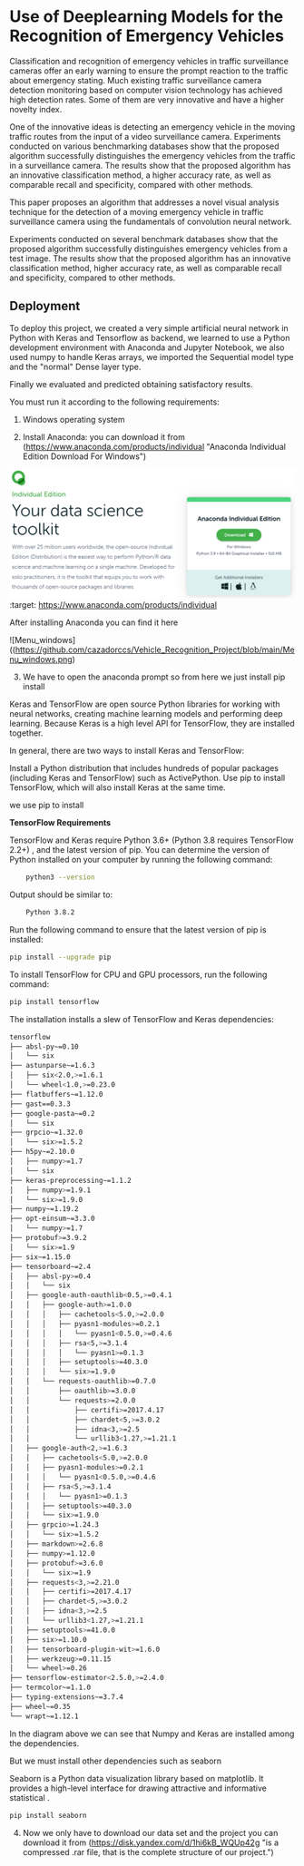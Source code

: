 
# Use of Deeplearning Models for the Recognition of Emergency Vehicles

Classification and recognition of emergency vehicles in traffic surveillance cameras offer an early warning to ensure the prompt reaction to the traffic about emergency stating. Much existing traffic surveillance camera detection monitoring based on computer vision technology has achieved high detection rates. Some of them are very innovative and have a higher novelty index.

One of the innovative ideas is detecting an emergency vehicle in the moving traffic routes from the input of a video surveillance camera.
Experiments conducted on various benchmarking databases show that the proposed algorithm successfully distinguishes the emergency vehicles from the traffic in a surveillance camera. The results show that the proposed algorithm has an innovative classification method, a higher accuracy rate, as well as comparable recall and specificity, compared with other methods.

This paper proposes an algorithm that addresses a novel visual analysis technique for the detection of a moving emergency vehicle in traffic surveillance camera using the fundamentals of convolution neural network.

Experiments conducted on several benchmark databases show that the proposed algorithm successfully distinguishes emergency vehicles from a test image. The results show that the proposed algorithm has an innovative classification method, higher accuracy rate, as well as comparable recall and specificity, compared to other methods.


## Deployment

To deploy this project, we created a very simple artificial neural network in Python with Keras and Tensorflow as backend, we learned to use a Python development environment with Anaconda and Jupyter Notebook, we also used numpy to handle Keras arrays, we imported the Sequential model type and the "normal" Dense layer type.

Finally we evaluated and predicted obtaining satisfactory results.

You must run it according to the following requirements:

1.  Windows operating system

2. Install Anaconda: 
you can download it from (https://www.anaconda.com/products/individual "Anaconda Individual Edition
Download For Windows")

![Anaconda](https://github.com/cazadorccs/Vehicle_Recognition_Project/blob/main/Anaconda.png)
    :target: https://www.anaconda.com/products/individual

 After installing Anaconda you can find it here

 ![Menu_windows]((https://github.com/cazadorccs/Vehicle_Recognition_Project/blob/main/Menu_windows.png)

3. We have to open the anaconda prompt so from here we just install pip install


Keras and TensorFlow are open source Python libraries for working with neural networks, creating machine learning models and performing deep learning. Because Keras is a high level API for TensorFlow, they are installed together.

In general, there are two ways to install Keras and TensorFlow:

Install a Python distribution that includes hundreds of popular packages (including Keras and TensorFlow) such as ActivePython.
Use pip to install TensorFlow, which will also install Keras at the same time.

we use pip to install

**TensorFlow Requirements**

TensorFlow and Keras require Python 3.6+ (Python 3.8 requires TensorFlow 2.2+) , and the latest version of pip. You can determine the version of Python installed on your computer by running the following command:


```bash
    python3 --version
```
Output should be similar to:
```bash
    Python 3.8.2
```
Run the following command to ensure that the latest version of pip is installed:
```bash
pip install --upgrade pip
```
To install TensorFlow for CPU and GPU processors, run the following command:
```bash
pip install tensorflow
```
The installation installs a slew of TensorFlow and Keras dependencies:
```bash
tensorflow                                 
├── absl-py~=0.10                          
│   └── six                                
├── astunparse~=1.6.3                      
│   ├── six<2.0,>=1.6.1                    
│   └── wheel<1.0,>=0.23.0                 
├── flatbuffers~=1.12.0                    
├── gast==0.3.3                            
├── google-pasta~=0.2                      
│   └── six                                
├── grpcio~=1.32.0                         
│   └── six>=1.5.2                         
├── h5py~=2.10.0                           
│   ├── numpy>=1.7                         
│   └── six                                
├── keras-preprocessing~=1.1.2             
│   ├── numpy>=1.9.1                       
│   └── six>=1.9.0                         
├── numpy~=1.19.2                          
├── opt-einsum~=3.3.0                      
│   └── numpy>=1.7                         
├── protobuf>=3.9.2                        
│   └── six>=1.9                           
├── six~=1.15.0                            
├── tensorboard~=2.4                       
│   ├── absl-py>=0.4                       
│   │   └── six                            
│   ├── google-auth-oauthlib<0.5,>=0.4.1   
│   │   ├── google-auth>=1.0.0             
│   │   │   ├── cachetools<5.0,>=2.0.0     
│   │   │   ├── pyasn1-modules>=0.2.1      
│   │   │   │   └── pyasn1<0.5.0,>=0.4.6   
│   │   │   ├── rsa<5,>=3.1.4              
│   │   │   │   └── pyasn1>=0.1.3          
│   │   │   ├── setuptools>=40.3.0         
│   │   │   └── six>=1.9.0                 
│   │   └── requests-oauthlib>=0.7.0       
│   │       ├── oauthlib>=3.0.0            
│   │       └── requests>=2.0.0            
│   │           ├── certifi>=2017.4.17     
│   │           ├── chardet<5,>=3.0.2      
│   │           ├── idna<3,>=2.5           
│   │           └── urllib3<1.27,>=1.21.1  
│   ├── google-auth<2,>=1.6.3              
│   │   ├── cachetools<5.0,>=2.0.0         
│   │   ├── pyasn1-modules>=0.2.1          
│   │   │   └── pyasn1<0.5.0,>=0.4.6       
│   │   ├── rsa<5,>=3.1.4                  
│   │   │   └── pyasn1>=0.1.3              
│   │   ├── setuptools>=40.3.0             
│   │   └── six>=1.9.0                     
│   ├── grpcio>=1.24.3                     
│   │   └── six>=1.5.2                     
│   ├── markdown>=2.6.8                    
│   ├── numpy>=1.12.0                      
│   ├── protobuf>=3.6.0                    
│   │   └── six>=1.9                       
│   ├── requests<3,>=2.21.0                
│   │   ├── certifi>=2017.4.17             
│   │   ├── chardet<5,>=3.0.2              
│   │   ├── idna<3,>=2.5                   
│   │   └── urllib3<1.27,>=1.21.1          
│   ├── setuptools>=41.0.0                 
│   ├── six>=1.10.0                        
│   ├── tensorboard-plugin-wit>=1.6.0      
│   ├── werkzeug>=0.11.15                  
│   └── wheel>=0.26                        
├── tensorflow-estimator<2.5.0,>=2.4.0    
├── termcolor~=1.1.0                       
├── typing-extensions~=3.7.4               
├── wheel~=0.35                            
└── wrapt~=1.12.1
```
In the diagram above we can see that Numpy and Keras are installed among the dependencies.

But we must install other dependencies such as seaborn

Seaborn is a Python data visualization library based on matplotlib. 
It provides a high-level interface for drawing attractive and informative statistical .

```bash
pip install seaborn
```
4. Now we only have to download our data set and the project
you can download it from (https://disk.yandex.com/d/1hi6kB_WQUp42g "is a compressed .rar file, that is the complete structure of our project.")

